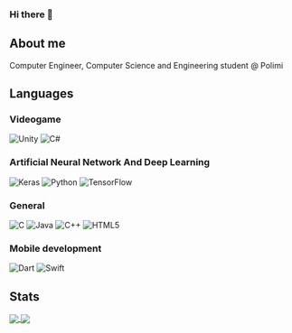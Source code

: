 ### Hi there 👋

## About me

Computer Engineer, Computer Science and Engineering student @ Polimi <br/>

## Languages

### Videogame
![Unity](https://img.shields.io/badge/Unity-100000?style=for-the-badge&logo=unity&logoColor=white)
![C#](https://img.shields.io/badge/C%23-239120?style=for-the-badge&logo=c-sharp&logoColor=white)

### Artificial Neural Network And Deep Learning
![Keras](https://img.shields.io/badge/Keras-D00000?style=for-the-badge&logo=Keras&logoColor=white)
![Python](https://img.shields.io/badge/python-3670A0?style=for-the-badge&logo=python&logoColor=ffdd54)
![TensorFlow](https://img.shields.io/badge/TensorFlow-FF6F00?style=for-the-badge&logo=TensorFlow&logoColor=white)

### General
![C](https://img.shields.io/badge/c%20-%2300599C.svg?&style=for-the-badge&logo=c&logoColor=white)
![Java](https://img.shields.io/badge/java-%23ED8B00.svg?&style=for-the-badge&logo=java&logoColor=white)
![C++](https://img.shields.io/badge/C%2B%2B-00599C?style=for-the-badge&logo=c%2B%2B&logoColor=white)
![HTML5](https://img.shields.io/badge/html5%20-%23E34F26.svg?&style=for-the-badge&logo=html5&logoColor=white)

### Mobile development
![Dart](https://img.shields.io/badge/Dart-0075BA?style=for-the-badge&logo=dart&logoColor=white)
![Swift](https://img.shields.io/badge/Swift-ff7700?style=for-the-badge&logo=swift&logoColor=white)


## Stats

<a href="https://github.com/anuraghazra/github-readme-stats">
  <img align="center" src="https://github-readme-stats.vercel.app/api?username=TiaSirio&show_icons=true&count_private=true&theme=radical" />
</a>
<a href="https://github.com/anuraghazra/convoychat">
  <img align="center" src="https://github-readme-stats.vercel.app/api/top-langs/?username=TiaSirio&layout=compact&langs_count=8&count_private=true&theme=radical" />
</a>
